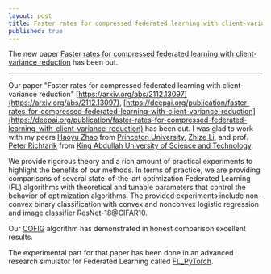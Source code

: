 ```yaml
---
layout: post
title: Faster rates for compressed federated learning with client-variance reduction
published: true
---
```


The new paper [Faster rates for compressed federated learning with client-variance reduction](https://arxiv.org/abs/2112.13097) has been out.

---

Our paper "Faster rates for compressed federated learning with client-variance reduction" [https://arxiv.org/abs/2112.13097](https://arxiv.org/abs/2112.13097), [https://deepai.org/publication/faster-rates-for-compressed-federated-learning-with-client-variance-reduction](https://deepai.org/publication/faster-rates-for-compressed-federated-learning-with-client-variance-reduction) has been out. I was glad to work with my peers [Haoyu Zhao](https://hyzhao.me/) from [Princeton University](https://www.princeton.edu/), [Zhize Li](https://zhizeli.github.io/), and prof. [Peter Richtarik](https://richtarik.org/) from [King Abdullah University of Science and Technology](https://cemse.kaust.edu.sa/).

We provide rigorous theory and a rich amount of practical experiments to highlight the benefits of our methods. In terms of practice, we are providing comparisons of several state-of-the-art optimization Federated Learning (FL) algorithms with theoretical and tunable parameters that control the behavior of optimization algorithms. The provided experiments include non-convex binary classification with convex and nonconvex logistic regression and image classifier ResNet-18@CIFAR10.

Our [COFIG](https://arxiv.org/abs/2112.13097) algorithm has demonstrated in honest comparison excellent results.

The experimental part for that paper has been done in an advanced research simulator for Federated Learning called [FL_PyTorch](https://dl.acm.org/doi/10.1145/3488659.3493775).
